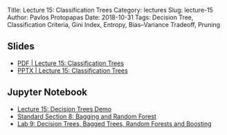 Title: Lecture 15: Classification Trees
Category: lectures
Slug: lecture-15
Author: Pavlos Protopapas
Date: 2018-10-31
Tags: Decision Tree, Classification Criteria, Gini Index, Entropy, Bias–Variance Tradeoff, Pruning


## Slides

- [PDF | Lecture 15: Classification Trees]({attach}presentation/lecture15_classification_trees.pdf)
- [PPTX | Lecture 15: Classification Trees]({attach}presentation/lecture15_classification_trees.pptx)

## Jupyter Notebook

- [Lecture 15: Decision Trees Demo]({filename}notebook/lecture15.ipynb)
- [Standard Section 8: Bagging and Random Forest]({filename}../../sections/section8/notebook/section8.ipynb)
- [Lab 9: Decision Trees, Bagged Trees, Random Forests and Boosting]({filename}../../labs/lab9/notebook/solutions/lab9_random_forest_boosting_solutions.ipynb)
